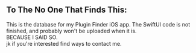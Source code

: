 ## To The No One That Finds This:

This is the database for my Plugin Finder iOS app. 
The SwiftUI code is not finished, and probably won't be uploaded when it is.  
BECAUSE I SAID SO.  
jk if you're interested find ways to contact me. 
